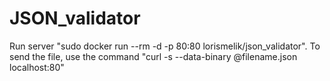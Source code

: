 # JSON_validator
Run server "sudo docker run --rm -d -p 80:80 lorismelik/json_validator". 
To send the file, use the command "curl -s --data-binary @filename.json localhost:80"
